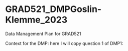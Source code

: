 # GRAD521_DMPGoslin-Klemme_2023

Data Management Plan for GRAD521

Context for the DMP: 
here I will copy question 1 of DMP1:
